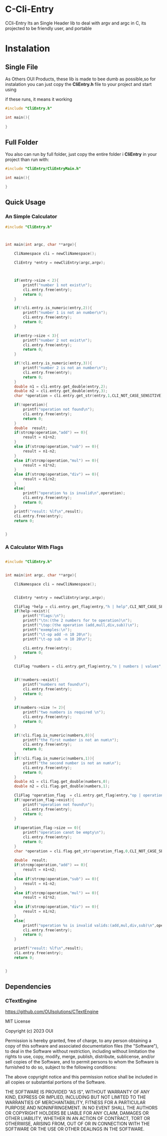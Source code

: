 # C-Cli-Entry
CCli-Entry Its an Single Header lib to deal with argv and argc
in C, its projected to be friendly user, and portable 


# Instalation
## Single File

As Others OUI Products, these lib is made to bee dumb as possible,so for instalation
you can just copy the **CliEntry.h** file  to your project and start using

if these runs, it means it working
~~~c
#include "CliEntry.h"

int main(){
    
}
~~~


## Full Folder
You also can run by full folder, just copy the entire folder i **CliEntry** in your project
than run with:
~~~c
#include "CliEntry/CliEntryMain.h"

int main(){

}
~~~

## Quick Usage

### An Simple Calculator
<!--codeof:exemples/calc.c-->
~~~c
#include "CliEntry.h"



int main(int argc, char **argv){

    CliNamespace cli = newCliNamespace();

    CliEntry *entry = newCliEntry(argc,argv);



    if(entry->size < 2){
        printf("number 1 not exist\n");
        cli.entry.free(entry);
        return 0;
    }

    if(!cli.entry.is_numeric(entry,2)){
        printf("number 1 is not an number\n");
        cli.entry.free(entry);
        return 0;
    }

    if(entry->size < 3){
        printf("number 2 not exist\n");
        cli.entry.free(entry);
        return 0;
    }

    if(!cli.entry.is_numeric(entry,3)){
        printf("number 2 is not an number\n");
        cli.entry.free(entry);
        return 0;
    }
    double n1 = cli.entry.get_double(entry,2);
    double n2 = cli.entry.get_double(entry,3);
    char *operation = cli.entry.get_str(entry,1,CLI_NOT_CASE_SENSITIVE);

    if(!operation){
        printf("operation not found\n");
        cli.entry.free(entry);
        return 0;
    }
    double  result;
    if(strcmp(operation,"add") == 0){
        result = n1+n2;
    }
    else if(strcmp(operation,"sub") == 0){
        result = n1-n2;
    }
    else if(strcmp(operation,"mul") == 0){
        result = n1*n2;
    }
    else if(strcmp(operation,"div") == 0){
        result = n1/n2;
    }
    else{
        printf("operation %s is invalid\n",operation);
        cli.entry.free(entry);
        return 0;
    }
    printf("result: %lf\n",result);
    cli.entry.free(entry);
    return 0;


}
~~~

### A Calculator With Flags
<!--codeof:exemples/calc_flags.c-->
~~~c

#include "CliEntry.h"


int main(int argc, char **argv){

    CliNamespace cli = newCliNamespace();


    CliEntry *entry = newCliEntry(argc,argv);

    CliFlag *help = cli.entry.get_flag(entry,"h | help",CLI_NOT_CASE_SENSITIVE);
    if(help->exist){
        printf("flags:\n");
        printf("\tn:(the 2 numbers for te operation)\n");
        printf("\top:(the operation (add,mull,div,sub))\n");
        printf("exemples:\n");
        printf("\t-op add -n 10 20\n");
        printf("\t-op sub -n 10 20\n");

        cli.entry.free(entry);
        return 0;
    }

    CliFlag *numbers = cli.entry.get_flag(entry,"n | numbers | values",CLI_NOT_CASE_SENSITIVE);


    if(!numbers->exist){
        printf("numbers not found\n");
        cli.entry.free(entry);
        return 0;
    }
    
    if(numbers->size != 2){
        printf("two numbers is required \n");
        cli.entry.free(entry);
        return 0; 
    }

    if(!cli.flag.is_numeric(numbers,0)){
        printf("the first number is not an num\n");
        cli.entry.free(entry);
        return 0; 
    }
    if(!cli.flag.is_numeric(numbers,1)){
        printf("the second number is not an num\n");
        cli.entry.free(entry);
        return 0; 
    }
    double n1 = cli.flag.get_double(numbers,0);
    double n2 = cli.flag.get_double(numbers,1);

    CliFlag *operation_flag  = cli.entry.get_flag(entry,"op | operation | calculation | calc",CLI_NOT_CASE_SENSITIVE);    
    if(!operation_flag->exist){
        printf("operation not found\n");
        cli.entry.free(entry);
        return 0;
    }
    
    if(operation_flag->size == 0){
        printf("operation canot be empty\n");
        cli.entry.free(entry);
        return 0;  
    }
    char *operation = cli.flag.get_str(operation_flag,0,CLI_NOT_CASE_SENSITIVE);
    
    double  result;
    if(strcmp(operation,"add") == 0){
        result = n1+n2;
    }
    else if(strcmp(operation,"sub") == 0){
        result = n1-n2;
    }
    else if(strcmp(operation,"mul") == 0){
        result = n1*n2;
    }
    else if(strcmp(operation,"div") == 0){
        result = n1/n2;
    }
    else{
        printf("operation %s is invalid valids:(add,mul,div,sub)\n",operation);
        cli.entry.free(entry);
        return 0;
    }

    printf("result: %lf\n",result);
    cli.entry.free(entry);
    return 0;


}
~~~

## Dependencies

### CTextEngine 

https://github.com/OUIsolutions/CTextEngine


MIT License

Copyright (c) 2023 OUI

Permission is hereby granted, free of charge, to any person obtaining a copy
of this software and associated documentation files (the "Software"), to deal
in the Software without restriction, including without limitation the rights
to use, copy, modify, merge, publish, distribute, sublicense, and/or sell
copies of the Software, and to permit persons to whom the Software is
furnished to do so, subject to the following conditions:

The above copyright notice and this permission notice shall be included in all
copies or substantial portions of the Software.

THE SOFTWARE IS PROVIDED "AS IS", WITHOUT WARRANTY OF ANY KIND, EXPRESS OR
IMPLIED, INCLUDING BUT NOT LIMITED TO THE WARRANTIES OF MERCHANTABILITY,
FITNESS FOR A PARTICULAR PURPOSE AND NONINFRINGEMENT. IN NO EVENT SHALL THE
AUTHORS OR COPYRIGHT HOLDERS BE LIABLE FOR ANY CLAIM, DAMAGES OR OTHER
LIABILITY, WHETHER IN AN ACTION OF CONTRACT, TORT OR OTHERWISE, ARISING FROM,
OUT OF OR IN CONNECTION WITH THE SOFTWARE OR THE USE OR OTHER DEALINGS IN THE
SOFTWARE.